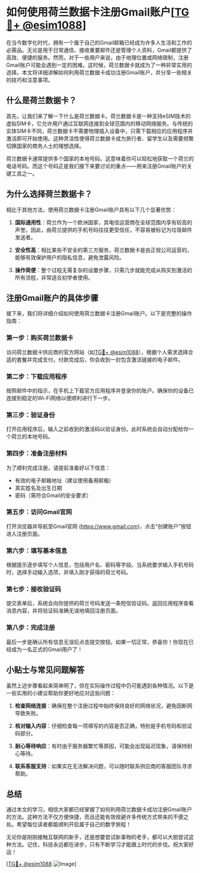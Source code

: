 # 如何使用荷兰数据卡注册Gmail账户[[TG💪+ @esim1088](https://t.me/s/esim1088)]

在当今数字化时代，拥有一个属于自己的Gmail邮箱已经成为许多人生活和工作的必需品。无论是用于日常通信、接收重要邮件还是管理个人资料，Gmail都提供了高效、便捷的服务。然而，对于一些用户来说，由于地理位置或网络限制，注册Gmail账户可能会遇到一定的困难。这时候，荷兰数据卡就成为了一种非常实用的选择。本文将详细讲解如何利用荷兰数据卡成功注册Gmail账户，并分享一些相关的技巧和注意事项。

## 什么是荷兰数据卡？

首先，让我们来了解一下什么是荷兰数据卡。荷兰数据卡是一种支持eSIM技术的虚拟SIM卡，它允许用户通过互联网连接到全球范围内的移动网络服务。与传统的实体SIM卡不同，荷兰数据卡不需要物理插入设备中，只需下载相应的应用程序并激活即可开始使用。这种灵活性使得荷兰数据卡成为旅行者、留学生以及需要频繁切换国家的商务人士的理想选择。

荷兰数据卡通常提供多个国家的本地号码，这意味着你可以轻松地获取一个荷兰的电话号码。而这个号码正是我们接下来要讨论的重点——用来注册Gmail账户的关键工具之一。

## 为什么选择荷兰数据卡？

相比于其他方法，使用荷兰数据卡注册Gmail账户具有以下几个显著优势：

1. **国际通用性**：荷兰作为一个欧洲国家，其电信运营商在全球范围内享有较高的声誉。因此，由荷兰提供的手机号码往往更受信任，不容易被标记为垃圾邮件发送者。
   
2. **安全性高**：相比某些不安全的第三方服务，荷兰数据卡是由正规公司运营的，能够有效保护用户的隐私信息，避免泄露风险。
   
3. **操作简便**：整个过程无需复杂的设置步骤，只需几步就能完成从购买到激活的所有流程，非常适合初学者使用。

## 注册Gmail账户的具体步骤

接下来，我们将详细介绍如何使用荷兰数据卡注册Gmail账户。以下是完整的操作指南：

### 第一步：购买荷兰数据卡
访问荷兰数据卡供应商的官方网站（如[TG💪+ @esim1088](https://t.me/s/esim1088)），根据个人需求选择合适的套餐并完成支付。付款完成后，你会收到一封包含激活链接的电子邮件。

### 第二步：下载应用程序
按照邮件中的指示，在手机上下载官方应用程序并登录你的账户。确保你的设备已连接到稳定的Wi-Fi网络以便顺利进行下一步。

### 第三步：验证身份
打开应用程序后，输入之前收到的激活码以验证身份。此时系统会自动分配给你一个荷兰的本地号码。

### 第四步：准备注册材料
为了顺利完成注册，请提前准备好以下信息：
- 有效的电子邮箱地址（建议使用备用邮箱）
- 真实姓名及出生日期
- 密码（需符合Gmail的安全要求）

### 第五步：访问Gmail官网
打开浏览器并导航至Gmail官网 (https://www.gmail.com)，点击“创建账户”按钮进入注册页面。

### 第六步：填写基本信息
根据提示逐步填写个人信息，包括用户名、密码等字段。当系统要求输入手机号码时，选择手动输入选项，并填入刚才获得的荷兰号码。

### 第七步：接收验证码
提交表单后，系统会向你提供的荷兰号码发送一条短信验证码。返回应用程序查看消息内容，并将验证码准确无误地填回注册页面。

### 第八步：完成注册
最后一步是确认所有信息无误后点击提交按钮。如果一切正常，恭喜你！你现在已经成为一名正式的Gmail用户了！

## 小贴士与常见问题解答

虽然上述步骤看起来简单明了，但在实际操作过程中仍可能遇到各种情况。以下是一些实用的小建议帮助你更好地应对这些问题：

1. **检查网络连接**：确保在整个注册过程中始终保持良好的网络状况，避免因断网导致失败。
   
2. **核对输入内容**：仔细检查每一项填写的内容是否正确，特别是手机号码和验证码部分。

3. **耐心等待响应**：有时由于服务器繁忙等原因，可能会出现延迟现象，请保持耐心等待。

4. **联系客服支持**：如果实在无法解决问题，可以随时联系供应商的客服团队寻求帮助。

## 总结

通过本文的学习，相信大家都已经掌握了如何利用荷兰数据卡成功注册Gmail账户的方法。这种方法不仅方便快捷，而且还能有效规避许多传统方式带来的不便之处。希望每位读者都能顺利开启属于自己的数字旅程！

无论你是刚刚接触互联网的新手，还是想要尝试新事物的老手，都可以大胆尝试这种方法。记住，科技永远都在进步，只有不断学习才能跟上时代的步伐。祝大家好运！

[[TG💪+ @esim1088](https://t.me/s/esim1088) ![Image](https://i.postimg.cc/4NQfJmqS/Snipaste-2025-05-13-00-14-12.png)]